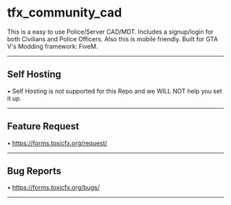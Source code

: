 # tfx_community_cad
This is a easy to use Police/Server CAD/MDT. 
Includes a signup/login for both Civilians and Police Officers. 
Also this is mobile friendly. Built for GTA V's Modding framework: FiveM.

---

## Self Hosting
• Self Hosting is not supported for this Repo and we WILL NOT help you set it up.

---

## Feature Request
• https://forms.toxicfx.org/request/

---

## Bug Reports
• https://forms.toxicfx.org/bugs/

--- 
